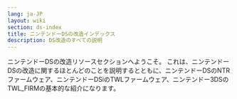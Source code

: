 ```yaml
---
lang: ja-JP
layout: wiki
section: ds-index
title: ニンテンドーDSの改造インデックス
description: DS改造のすべての説明
---
```


ニンテンドーDSの改造リソースセクションへようこそ。 これは、ニンテンドーDSの改造に関するほとんどのことを説明するとともに、ニンテンドーDSのNTRファームウェア、ニンテンドーDSiのTWLファームウェア、ニンテンドー3DSのTWL_FIRMの基本的な紹介になります。
